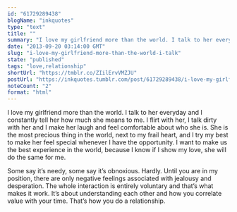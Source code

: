 ```yaml
---
id: "61729289438"
blogName: "inkquotes"
type: "text"
title: ""
summary: "I love my girlfriend more than the world. I talk to her everyday and I constantly tell her how much she means to me. I flirt..."
date: "2013-09-20 03:14:00 GMT"
slug: "i-love-my-girlfriend-more-than-the-world-i-talk"
state: "published"
tags: "love,relationship"
shortUrl: "https://tmblr.co/ZIilErvVMZJU"
postUrl: "https://inkquotes.tumblr.com/post/61729289438/i-love-my-girlfriend-more-than-the-world-i-talk"
noteCount: "2"
format: "html"
---
```


I love my girlfriend more than the world. I talk to her everyday and I constantly tell her how much she means to me. I flirt with her, I talk dirty with her and I make her laugh and feel comfortable about who she is. She is the most precious thing in the world, next to my frail heart, and I try my best to make her feel special whenever I have the opportunity. I want to make us the best experience in the world, because I know if I show my love, she will do the same for me. 

Some say it’s needy, some say it’s obnoxious. Hardly. Until you are in my position, there are only negative feelings associated with jealousy and desperation. The whole interaction is entirely voluntary and that’s what makes it work. It’s about understanding each other and how you correlate value with your time. That’s how you do a relationship.